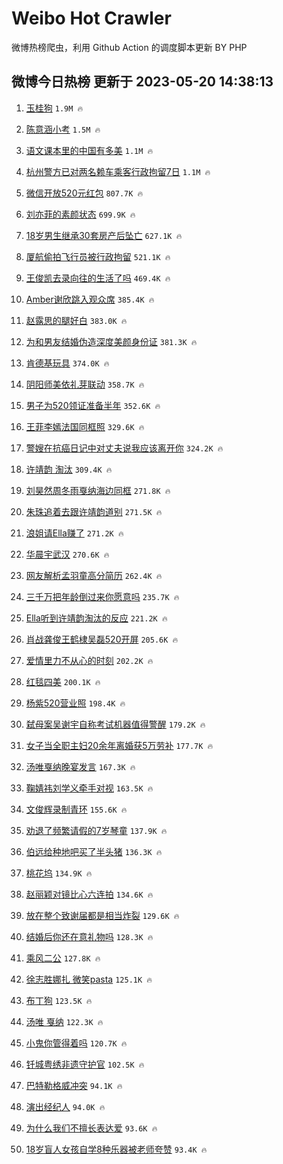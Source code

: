 # Weibo Hot Crawler 



微博热榜爬虫，利用 Github Action 的调度脚本更新 BY PHP 


## 微博今日热榜 更新于 2023-05-20 14:38:13 
1. [玉桂狗](https://s.weibo.com/weibo?q=%E7%8E%89%E6%A1%82%E7%8B%97&t=31&band_rank=1&Refer=top) `1.9M 🔥` 

1. [陈意涵小考](https://s.weibo.com/weibo?q=%E9%99%88%E6%84%8F%E6%B6%B5%E5%B0%8F%E8%80%83&t=31&band_rank=2&Refer=top) `1.5M 🔥` 

1. [语文课本里的中国有多美](https://s.weibo.com/weibo?q=%23%E8%AF%AD%E6%96%87%E8%AF%BE%E6%9C%AC%E9%87%8C%E7%9A%84%E4%B8%AD%E5%9B%BD%E6%9C%89%E5%A4%9A%E7%BE%8E%23&t=31&band_rank=3&Refer=top) `1.1M 🔥` 

1. [杭州警方已对两名赖车乘客行政拘留7日](https://s.weibo.com/weibo?q=%23%E6%9D%AD%E5%B7%9E%E8%AD%A6%E6%96%B9%E5%B7%B2%E5%AF%B9%E4%B8%A4%E5%90%8D%E8%B5%96%E8%BD%A6%E4%B9%98%E5%AE%A2%E8%A1%8C%E6%94%BF%E6%8B%98%E7%95%997%E6%97%A5%23&t=31&band_rank=4&Refer=top) `1.1M 🔥` 

1. [微信开放520元红包](https://s.weibo.com/weibo?q=%23%E5%BE%AE%E4%BF%A1%E5%BC%80%E6%94%BE520%E5%85%83%E7%BA%A2%E5%8C%85%23&t=31&band_rank=5&Refer=top) `807.7K 🔥` 

1. [刘亦菲的素颜状态](https://s.weibo.com/weibo?q=%23%E5%88%98%E4%BA%A6%E8%8F%B2%E7%9A%84%E7%B4%A0%E9%A2%9C%E7%8A%B6%E6%80%81%23&t=31&band_rank=6&Refer=top) `699.9K 🔥` 

1. [18岁男生继承30套房产后坠亡](https://s.weibo.com/weibo?q=%2318%E5%B2%81%E7%94%B7%E7%94%9F%E7%BB%A7%E6%89%BF30%E5%A5%97%E6%88%BF%E4%BA%A7%E5%90%8E%E5%9D%A0%E4%BA%A1%23&t=31&band_rank=7&Refer=top) `627.1K 🔥` 

1. [厦航偷拍飞行员被行政拘留](https://s.weibo.com/weibo?q=%23%E5%8E%A6%E8%88%AA%E5%81%B7%E6%8B%8D%E9%A3%9E%E8%A1%8C%E5%91%98%E8%A2%AB%E8%A1%8C%E6%94%BF%E6%8B%98%E7%95%99%23&t=31&band_rank=8&Refer=top) `521.1K 🔥` 

1. [王俊凯去录向往的生活了吗](https://s.weibo.com/weibo?q=%23%E7%8E%8B%E4%BF%8A%E5%87%AF%E5%8E%BB%E5%BD%95%E5%90%91%E5%BE%80%E7%9A%84%E7%94%9F%E6%B4%BB%E4%BA%86%E5%90%97%23&t=31&band_rank=9&Refer=top) `469.4K 🔥` 

1. [Amber谢欣跳入观众席](https://s.weibo.com/weibo?q=%23Amber%E8%B0%A2%E6%AC%A3%E8%B7%B3%E5%85%A5%E8%A7%82%E4%BC%97%E5%B8%AD%23&t=31&band_rank=10&Refer=top) `385.4K 🔥` 

1. [赵露思的腿好白](https://s.weibo.com/weibo?q=%23%E8%B5%B5%E9%9C%B2%E6%80%9D%E7%9A%84%E8%85%BF%E5%A5%BD%E7%99%BD%23&t=31&band_rank=11&Refer=top) `383.0K 🔥` 

1. [为和男友结婚伪造深度美颜身份证](https://s.weibo.com/weibo?q=%23%E4%B8%BA%E5%92%8C%E7%94%B7%E5%8F%8B%E7%BB%93%E5%A9%9A%E4%BC%AA%E9%80%A0%E6%B7%B1%E5%BA%A6%E7%BE%8E%E9%A2%9C%E8%BA%AB%E4%BB%BD%E8%AF%81%23&t=31&band_rank=12&Refer=top) `381.3K 🔥` 

1. [肯德基玩具](https://s.weibo.com/weibo?q=%E8%82%AF%E5%BE%B7%E5%9F%BA%E7%8E%A9%E5%85%B7&t=31&band_rank=13&Refer=top) `374.0K 🔥` 

1. [阴阳师美依礼芽联动](https://s.weibo.com/weibo?q=%23%E9%98%B4%E9%98%B3%E5%B8%88%E7%BE%8E%E4%BE%9D%E7%A4%BC%E8%8A%BD%E8%81%94%E5%8A%A8%23&t=31&band_rank=14&Refer=top) `358.7K 🔥` 

1. [男子为520领证准备半年](https://s.weibo.com/weibo?q=%23%E7%94%B7%E5%AD%90%E4%B8%BA520%E9%A2%86%E8%AF%81%E5%87%86%E5%A4%87%E5%8D%8A%E5%B9%B4%23&t=31&band_rank=15&Refer=top) `352.6K 🔥` 

1. [王菲李嫣法国同框照](https://s.weibo.com/weibo?q=%23%E7%8E%8B%E8%8F%B2%E6%9D%8E%E5%AB%A3%E6%B3%95%E5%9B%BD%E5%90%8C%E6%A1%86%E7%85%A7%23&t=31&band_rank=16&Refer=top) `329.6K 🔥` 

1. [警嫂在抗癌日记中对丈夫说我应该离开你](https://s.weibo.com/weibo?q=%23%E8%AD%A6%E5%AB%82%E5%9C%A8%E6%8A%97%E7%99%8C%E6%97%A5%E8%AE%B0%E4%B8%AD%E5%AF%B9%E4%B8%88%E5%A4%AB%E8%AF%B4%E6%88%91%E5%BA%94%E8%AF%A5%E7%A6%BB%E5%BC%80%E4%BD%A0%23&t=31&band_rank=17&Refer=top) `324.2K 🔥` 

1. [许靖韵 淘汰](https://s.weibo.com/weibo?q=%E8%AE%B8%E9%9D%96%E9%9F%B5%20%E6%B7%98%E6%B1%B0&t=31&band_rank=18&Refer=top) `309.4K 🔥` 

1. [刘昊然周冬雨戛纳海边同框](https://s.weibo.com/weibo?q=%23%E5%88%98%E6%98%8A%E7%84%B6%E5%91%A8%E5%86%AC%E9%9B%A8%E6%88%9B%E7%BA%B3%E6%B5%B7%E8%BE%B9%E5%90%8C%E6%A1%86%23&t=31&band_rank=19&Refer=top) `271.8K 🔥` 

1. [朱珠追着去跟许靖韵道别](https://s.weibo.com/weibo?q=%23%E6%9C%B1%E7%8F%A0%E8%BF%BD%E7%9D%80%E5%8E%BB%E8%B7%9F%E8%AE%B8%E9%9D%96%E9%9F%B5%E9%81%93%E5%88%AB%23&t=31&band_rank=20&Refer=top) `271.5K 🔥` 

1. [浪姐请Ella赚了](https://s.weibo.com/weibo?q=%23%E6%B5%AA%E5%A7%90%E8%AF%B7Ella%E8%B5%9A%E4%BA%86%23&t=31&band_rank=21&Refer=top) `271.2K 🔥` 

1. [华晨宇武汉](https://s.weibo.com/weibo?q=%E5%8D%8E%E6%99%A8%E5%AE%87%E6%AD%A6%E6%B1%89&t=31&band_rank=22&Refer=top) `270.6K 🔥` 

1. [网友解析孟羽童高分简历](https://s.weibo.com/weibo?q=%E7%BD%91%E5%8F%8B%E8%A7%A3%E6%9E%90%E5%AD%9F%E7%BE%BD%E7%AB%A5%E9%AB%98%E5%88%86%E7%AE%80%E5%8E%86&t=31&band_rank=23&Refer=top) `262.4K 🔥` 

1. [三千万把年龄倒过来你愿意吗](https://s.weibo.com/weibo?q=%23%E4%B8%89%E5%8D%83%E4%B8%87%E6%8A%8A%E5%B9%B4%E9%BE%84%E5%80%92%E8%BF%87%E6%9D%A5%E4%BD%A0%E6%84%BF%E6%84%8F%E5%90%97%23&t=31&band_rank=24&Refer=top) `235.7K 🔥` 

1. [Ella听到许靖韵淘汰的反应](https://s.weibo.com/weibo?q=%23Ella%E5%90%AC%E5%88%B0%E8%AE%B8%E9%9D%96%E9%9F%B5%E6%B7%98%E6%B1%B0%E7%9A%84%E5%8F%8D%E5%BA%94%23&t=31&band_rank=25&Refer=top) `221.2K 🔥` 

1. [肖战龚俊王鹤棣吴磊520开屏](https://s.weibo.com/weibo?q=%23%E8%82%96%E6%88%98%E9%BE%9A%E4%BF%8A%E7%8E%8B%E9%B9%A4%E6%A3%A3%E5%90%B4%E7%A3%8A520%E5%BC%80%E5%B1%8F%23&t=31&band_rank=26&Refer=top) `205.6K 🔥` 

1. [爱情里力不从心的时刻](https://s.weibo.com/weibo?q=%23%E7%88%B1%E6%83%85%E9%87%8C%E5%8A%9B%E4%B8%8D%E4%BB%8E%E5%BF%83%E7%9A%84%E6%97%B6%E5%88%BB%23&t=31&band_rank=27&Refer=top) `202.2K 🔥` 

1. [红毯四美](https://s.weibo.com/weibo?q=%23%E7%BA%A2%E6%AF%AF%E5%9B%9B%E7%BE%8E%23&t=31&band_rank=28&Refer=top) `200.1K 🔥` 

1. [杨紫520营业照](https://s.weibo.com/weibo?q=%23%E6%9D%A8%E7%B4%AB520%E8%90%A5%E4%B8%9A%E7%85%A7%23&t=31&band_rank=29&Refer=top) `198.4K 🔥` 

1. [弑母案吴谢宇自称考试机器值得警醒](https://s.weibo.com/weibo?q=%23%E5%BC%91%E6%AF%8D%E6%A1%88%E5%90%B4%E8%B0%A2%E5%AE%87%E8%87%AA%E7%A7%B0%E8%80%83%E8%AF%95%E6%9C%BA%E5%99%A8%E5%80%BC%E5%BE%97%E8%AD%A6%E9%86%92%23&t=31&band_rank=30&Refer=top) `179.2K 🔥` 

1. [女子当全职主妇20余年离婚获5万劳补](https://s.weibo.com/weibo?q=%23%E5%A5%B3%E5%AD%90%E5%BD%93%E5%85%A8%E8%81%8C%E4%B8%BB%E5%A6%8720%E4%BD%99%E5%B9%B4%E7%A6%BB%E5%A9%9A%E8%8E%B75%E4%B8%87%E5%8A%B3%E8%A1%A5%23&t=31&band_rank=31&Refer=top) `177.7K 🔥` 

1. [汤唯戛纳晚宴发言](https://s.weibo.com/weibo?q=%23%E6%B1%A4%E5%94%AF%E6%88%9B%E7%BA%B3%E6%99%9A%E5%AE%B4%E5%8F%91%E8%A8%80%23&t=31&band_rank=32&Refer=top) `167.3K 🔥` 

1. [鞠婧祎刘学义牵手对视](https://s.weibo.com/weibo?q=%23%E9%9E%A0%E5%A9%A7%E7%A5%8E%E5%88%98%E5%AD%A6%E4%B9%89%E7%89%B5%E6%89%8B%E5%AF%B9%E8%A7%86%23&t=31&band_rank=33&Refer=top) `163.5K 🔥` 

1. [文俊辉录制青环](https://s.weibo.com/weibo?q=%23%E6%96%87%E4%BF%8A%E8%BE%89%E5%BD%95%E5%88%B6%E9%9D%92%E7%8E%AF%23&t=31&band_rank=34&Refer=top) `155.6K 🔥` 

1. [劝退了频繁请假的7岁琴童](https://s.weibo.com/weibo?q=%23%E5%8A%9D%E9%80%80%E4%BA%86%E9%A2%91%E7%B9%81%E8%AF%B7%E5%81%87%E7%9A%847%E5%B2%81%E7%90%B4%E7%AB%A5%23&t=31&band_rank=35&Refer=top) `137.9K 🔥` 

1. [伯远给种地吧买了半头猪](https://s.weibo.com/weibo?q=%23%E4%BC%AF%E8%BF%9C%E7%BB%99%E7%A7%8D%E5%9C%B0%E5%90%A7%E4%B9%B0%E4%BA%86%E5%8D%8A%E5%A4%B4%E7%8C%AA%23&t=31&band_rank=36&Refer=top) `136.3K 🔥` 

1. [桃花坞](https://s.weibo.com/weibo?q=%E6%A1%83%E8%8A%B1%E5%9D%9E&t=31&band_rank=37&Refer=top) `134.9K 🔥` 

1. [赵丽颖对镜比心六连拍](https://s.weibo.com/weibo?q=%23%E8%B5%B5%E4%B8%BD%E9%A2%96%E5%AF%B9%E9%95%9C%E6%AF%94%E5%BF%83%E5%85%AD%E8%BF%9E%E6%8B%8D%23&t=31&band_rank=38&Refer=top) `134.6K 🔥` 

1. [放在整个致谢届都是相当炸裂](https://s.weibo.com/weibo?q=%23%E6%94%BE%E5%9C%A8%E6%95%B4%E4%B8%AA%E8%87%B4%E8%B0%A2%E5%B1%8A%E9%83%BD%E6%98%AF%E7%9B%B8%E5%BD%93%E7%82%B8%E8%A3%82%23&t=31&band_rank=39&Refer=top) `129.6K 🔥` 

1. [结婚后你还在意礼物吗](https://s.weibo.com/weibo?q=%23%E7%BB%93%E5%A9%9A%E5%90%8E%E4%BD%A0%E8%BF%98%E5%9C%A8%E6%84%8F%E7%A4%BC%E7%89%A9%E5%90%97%23&t=31&band_rank=40&Refer=top) `128.3K 🔥` 

1. [乘风二公](https://s.weibo.com/weibo?q=%E4%B9%98%E9%A3%8E%E4%BA%8C%E5%85%AC&t=31&band_rank=41&Refer=top) `127.8K 🔥` 

1. [徐志胜娜扎 微笑pasta](https://s.weibo.com/weibo?q=%E5%BE%90%E5%BF%97%E8%83%9C%E5%A8%9C%E6%89%8E%20%E5%BE%AE%E7%AC%91pasta&t=31&band_rank=42&Refer=top) `125.1K 🔥` 

1. [布丁狗](https://s.weibo.com/weibo?q=%E5%B8%83%E4%B8%81%E7%8B%97&t=31&band_rank=43&Refer=top) `123.5K 🔥` 

1. [汤唯 戛纳](https://s.weibo.com/weibo?q=%E6%B1%A4%E5%94%AF%20%E6%88%9B%E7%BA%B3&t=31&band_rank=44&Refer=top) `122.3K 🔥` 

1. [小鬼你管得着吗](https://s.weibo.com/weibo?q=%23%E5%B0%8F%E9%AC%BC%E4%BD%A0%E7%AE%A1%E5%BE%97%E7%9D%80%E5%90%97%23&t=31&band_rank=45&Refer=top) `120.7K 🔥` 

1. [钎城粤绣非遗守护官](https://s.weibo.com/weibo?q=%23%E9%92%8E%E5%9F%8E%E7%B2%A4%E7%BB%A3%E9%9D%9E%E9%81%97%E5%AE%88%E6%8A%A4%E5%AE%98%23&t=31&band_rank=46&Refer=top) `102.5K 🔥` 

1. [巴特勒格威冲突](https://s.weibo.com/weibo?q=%23%E5%B7%B4%E7%89%B9%E5%8B%92%E6%A0%BC%E5%A8%81%E5%86%B2%E7%AA%81%23&t=31&band_rank=47&Refer=top) `94.1K 🔥` 

1. [演出经纪人](https://s.weibo.com/weibo?q=%E6%BC%94%E5%87%BA%E7%BB%8F%E7%BA%AA%E4%BA%BA&t=31&band_rank=48&Refer=top) `94.0K 🔥` 

1. [为什么我们不擅长表达爱](https://s.weibo.com/weibo?q=%23%E4%B8%BA%E4%BB%80%E4%B9%88%E6%88%91%E4%BB%AC%E4%B8%8D%E6%93%85%E9%95%BF%E8%A1%A8%E8%BE%BE%E7%88%B1%23&t=31&band_rank=49&Refer=top) `93.6K 🔥` 

1. [18岁盲人女孩自学8种乐器被老师夸赞](https://s.weibo.com/weibo?q=%2318%E5%B2%81%E7%9B%B2%E4%BA%BA%E5%A5%B3%E5%AD%A9%E8%87%AA%E5%AD%A68%E7%A7%8D%E4%B9%90%E5%99%A8%E8%A2%AB%E8%80%81%E5%B8%88%E5%A4%B8%E8%B5%9E%23&t=31&band_rank=50&Refer=top) `93.4K 🔥` 


